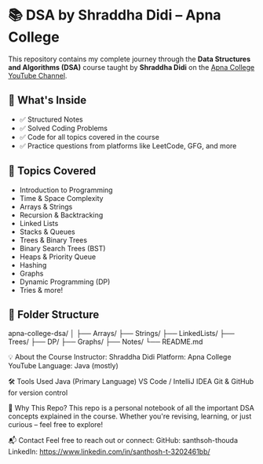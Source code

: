 # 📚 DSA by Shraddha Didi – Apna College

This repository contains my complete journey through the **Data Structures and Algorithms (DSA)** course taught by **Shraddha Didi** on the [Apna College YouTube Channel](https://www.youtube.com/c/ApnaCollegeOfficial).

## 🚀 What's Inside

- ✅ Structured Notes
- ✅ Solved Coding Problems
- ✅ Code for all topics covered in the course
- ✅ Practice questions from platforms like LeetCode, GFG, and more

## 🧠 Topics Covered

- Introduction to Programming
- Time & Space Complexity
- Arrays & Strings
- Recursion & Backtracking
- Linked Lists
- Stacks & Queues
- Trees & Binary Trees
- Binary Search Trees (BST)
- Heaps & Priority Queue
- Hashing
- Graphs
- Dynamic Programming (DP)
- Tries & more!

## 📂 Folder Structure

apna-college-dsa/
│
├── Arrays/
├── Strings/
├── LinkedLists/
├── Trees/
├── DP/
├── Graphs/
├── Notes/
└── README.md

💡 About the Course
Instructor: Shraddha Didi
Platform: Apna College YouTube
Language: Java (mostly)

🛠 Tools Used
Java (Primary Language)
VS Code / IntelliJ IDEA
Git & GitHub for version control

🌟 Why This Repo?
This repo is a personal notebook of all the important DSA concepts explained in the course. Whether you're revising, learning, or just curious – feel free to explore!

📬 Contact
Feel free to reach out or connect:
GitHub: santhsoh-thouda
LinkedIn: https://www.linkedin.com/in/santhosh-t-3202461bb/
